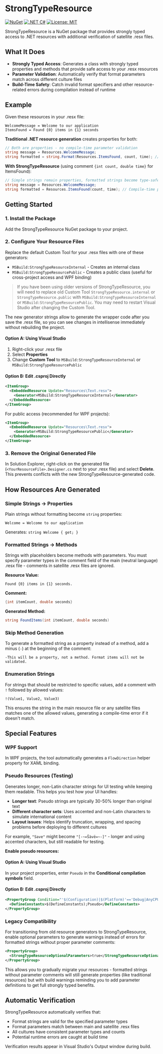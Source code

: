 ﻿# StrongTypeResource

[![NuGet](https://img.shields.io/nuget/v/EugeneLepekhin.StrongTypeResource.svg)](https://www.nuget.org/packages/EugeneLepekhin.StrongTypeResource/)
[![.NET C#](https://img.shields.io/badge/.NET-C%23-blue)](https://docs.microsoft.com/en-us/dotnet/csharp/)
[![License: MIT](https://img.shields.io/badge/License-MIT-yellow.svg)](https://opensource.org/licenses/MIT)

StrongTypeResource is a NuGet package that provides strongly typed access to .NET resources with additional verification of satellite .resx files.

## What It Does

- **Strongly Typed Access**: Generates a class with strongly typed properties and methods that provide safe access to your .resx resources
- **Parameter Validation**: Automatically verify that format parameters match across different culture files
- **Build-Time Safety**: Catch invalid format specifiers and other resource-related errors during compilation instead of runtime

## Example

Given these resources in your .resx file:
```
WelcomeMessage = Welcome to our application
ItemsFound = Found {0} items in {1} seconds
```

**Traditional .NET resource generation** creates properties for both:
```csharp
// Both are properties - no compile-time parameter validation
string message = Resources.WelcomeMessage;
string formatted = string.Format(Resources.ItemsFound, count, time); // Easy to mess up parameters
```

**With StrongTypeResource** (using comment `{int count, double time}` for ItemsFound):
```csharp
// Simple strings remain properties, formatted strings become type-safe methods
string message = Resources.WelcomeMessage;
string formatted = Resources.ItemsFound(count, time); // Compile-time parameter validation
```

## Getting Started

### 1. Install the Package
Add the StrongTypeResource NuGet package to your project.

### 2. Configure Your Resource Files
Replace the default Custom Tool for your .resx files with one of these generators:
- `MSBuild:StrongTypeResourceInternal` - Creates an internal class
- `MSBuild:StrongTypeResourcePublic` - Creates a public class (useful for cross-project access and WPF binding)

> If you have been using older versions of StrongTypeResource, you will need to replace old Custom Tool `StrongTypeResource.internal` or `StrongTypeResource.public`
with `MSBuild:StrongTypeResourceInternal` or `MSBuild:StrongTypeResourcePublic`. You may need to restart Visual Studio after changing the Custom Tool.

The new generator strings allow to generate the wrapper code after you save the .resx file, so you can see changes in intellisense immediately without rebuilding the project.

#### Option A: Using Visual Studio
1. Right-click your .resx file
2. Select **Properties**
3. Change **Custom Tool** to `MSBuild:StrongTypeResourceInternal` or `MSBuild:StrongTypeResourcePublic`

#### Option B: Edit .csproj Directly
```xml
<ItemGroup>
  <EmbeddedResource Update="Resources\Text.resx">
    <Generator>MSBuild:StrongTypeResourceInternal</Generator>
  </EmbeddedResource>
</ItemGroup>
```

For public access (recommended for WPF projects):
```xml
<ItemGroup>
  <EmbeddedResource Update="Resources\Text.resx">
    <Generator>MSBuild:StrongTypeResourcePublic</Generator>
  </EmbeddedResource>
</ItemGroup>
```

### 3. Remove the Original Generated File
In Solution Explorer, right-click on the generated file (`<YourResourceFile>.Designer.cs` next to your .resx file) and select **Delete**.
This prevents conflicts with the new StrongTypeResource-generated code.

## How Resources Are Generated

### Simple Strings → Properties
Plain strings without formatting become `string` properties:
```
Welcome = Welcome to our application
```
Generates: `string Welcome { get; }`

### Formatted Strings → Methods
Strings with placeholders become methods with parameters.
You must specify parameter types in the comment field of the main (neutral language) .resx file - comments in satellite .resx files are ignored.

**Resource Value:**
```
Found {0} items in {1} seconds.
```

**Comment:**
```csharp
{int itemCount, double seconds}
```

**Generated Method:**
```csharp
string FoundItems(int itemCount, double seconds)
```

### Skip Method Generation
To generate a formatted string as a property instead of a method, add a minus (`-`) at the beginning of the comment:
```
-This will be a property, not a method. Format items will not be validated.
```

### Enumeration Strings
For strings that should be restricted to specific values, add a comment with `!` followed by allowed values:
```
!(Value1, Value2, Value3)
```
This ensures the string in the main resource file or any satellite files matches one of the allowed values,
generating a compile-time error if it doesn't match.

## Special Features

### WPF Support
In WPF projects, the tool automatically generates a `FlowDirection` helper property for XAML binding.

### Pseudo Resources (Testing)
Generates longer, non-Latin character strings for UI testing while keeping them readable. This helps you test how your UI handles:
- **Longer text**: Pseudo strings are typically 30-50% longer than original text
- **Different character sets**: Uses accented and non-Latin characters to simulate international content
- **Layout issues**: Helps identify truncation, wrapping, and spacing problems before deploying to different cultures

For example, `"Save"` might become `"[-~=Šàvë=~-]"` - longer and using accented characters, but still readable for testing.

**Enable pseudo resources:**

#### Option A: Using Visual Studio
In your project properties, enter `Pseudo` in the **Conditional compilation symbols** field.

#### Option B: Edit .csproj Directly
```xml
<PropertyGroup Condition="'$(Configuration)|$(Platform)'=='Debug|AnyCPU'">
  <DefineConstants>$(DefineConstants);Pseudo</DefineConstants>
</PropertyGroup>
```

### Legacy Compatibility
For transitioning from old resource generators to StrongTypeResource,
enable optional parameters to generate warnings instead of errors for formatted strings without proper parameter comments:

```xml
<PropertyGroup>
  <StrongTypeResourceOptionalParameters>true</StrongTypeResourceOptionalParameters>
</PropertyGroup>
```

This allows you to gradually migrate your resources - formatted strings without parameter comments will still generate properties
(like traditional resources) but with build warnings reminding you to add parameter definitions to get full strongly typed benefits.

## Automatic Verification

StrongTypeResource automatically verifies that:
- Format strings are valid for the specified parameter types
- Format parameters match between main and satellite .resx files
- All cultures have consistent parameter types and counts
- Potential runtime errors are caught at build time

Verification results appear in Visual Studio's Output window during build.
